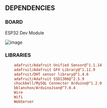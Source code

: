 ## DEPENDENCIES

### BOARD
ESP32 Dev Module

![image](https://github.com/deJames-13/eGardern-arduinoide/assets/109223910/dca30e9d-a68b-4f0d-bcab-b29fc402ab64)


### LIBRARIES
```ini
	adafruit/Adafruit Unified Sensor@^1.1.14
	adafruit/Adafruit GFX Library@^1.11.9
	adafruit/DHT sensor library@^1.4.6
	adafruit/Adafruit SSD1306@^2.5.9
	chuckbell/MySQL Connector Arduino@^1.2.0
	bblanchon/ArduinoJson@^7.0.4
	Wire
	Wifi
	WebServer
```
 
